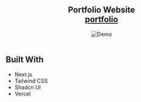 <h2 align="center">Portfolio Website<br/>
  <a href="https://sanjayvjacob.vercel.app/" target="_blank">portfolio</a>
</h2>
<div align="center">
  <img alt="Demo" src="./Images/readme-img1.png" />
</div>

<br/>

## Built With

- Next.js
- Tailwind CSS
- Shadcn UI
- Vercel
